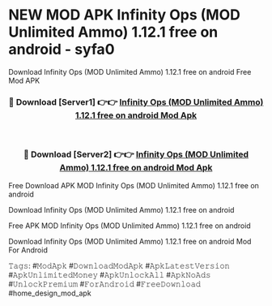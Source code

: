 # NEW MOD APK Infinity Ops (MOD Unlimited Ammo) 1.12.1 free on android - syfa0
Download Infinity Ops (MOD Unlimited Ammo) 1.12.1 free on android Free Mod APK

<div align="center">
<h3>🔴 Download [Server1] 👉👉 <a href="https://apk-comot.site?title=Infinity_Ops_(MOD_Unlimited_Ammo)_1.12.1_free_on_android">Infinity Ops (MOD Unlimited Ammo) 1.12.1 free on android Mod Apk</a></h3><br>

<h3>🔴 Download [Server2] 👉👉 <a href="https://apk-comot.site?title=Infinity_Ops_(MOD_Unlimited_Ammo)_1.12.1_free_on_android">Infinity Ops (MOD Unlimited Ammo) 1.12.1 free on android Mod Apk</a></h3>
</div>


Free Download APK MOD Infinity Ops (MOD Unlimited Ammo) 1.12.1 free on android

Download Infinity Ops (MOD Unlimited Ammo) 1.12.1 free on android 

Free APK MOD Infinity Ops (MOD Unlimited Ammo) 1.12.1 free on android 

Download Infinity Ops (MOD Unlimited Ammo) 1.12.1 free on android Mod For Android

𝚃𝚊𝚐𝚜: #𝙼𝚘𝚍𝙰𝚙𝚔 #𝙳𝚘𝚠𝚗𝚕𝚘𝚊𝚍𝙼𝚘𝚍𝙰𝚙𝚔 #𝙰𝚙𝚔𝙻𝚊𝚝𝚎𝚜𝚝𝚅𝚎𝚛𝚜𝚒𝚘𝚗 #𝙰𝚙𝚔𝚄𝚗𝚕𝚒𝚖𝚒𝚝𝚎𝚍𝙼𝚘𝚗𝚎𝚢 #𝙰𝚙𝚔𝚄𝚗𝚕𝚘𝚌𝚔𝙰𝚕𝚕 #𝙰𝚙𝚔𝙽𝚘𝙰𝚍𝚜 #𝚄𝚗𝚕𝚘𝚌𝚔𝙿𝚛𝚎𝚖𝚒𝚞𝚖 #𝙵𝚘𝚛𝙰𝚗𝚍𝚛𝚘𝚒𝚍 #𝙵𝚛𝚎𝚎𝙳𝚘𝚠𝚗𝚕𝚘𝚊𝚍 #home_design_mod_apk